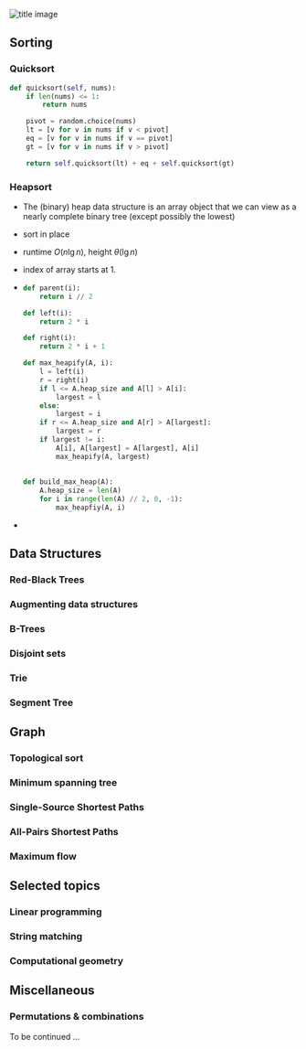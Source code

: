 ![title image](https://a.ksd-i.com/a/2016-09-17/84299-457783.jpg)



## Sorting

### Quicksort

```python
def quicksort(self, nums):
    if len(nums) <= 1:
        return nums

    pivot = random.choice(nums)
    lt = [v for v in nums if v < pivot]
    eq = [v for v in nums if v == pivot]
    gt = [v for v in nums if v > pivot]

    return self.quicksort(lt) + eq + self.quicksort(gt)
```



### Heapsort

- The (binary) heap data structure is an array object that we can view as a nearly complete binary tree (except possibly the lowest)

- sort in place

- runtime $O(n \lg n)$, height $\theta(\lg  n)$ 

- index of array starts at 1.

- ```python
  def parent(i):
      return i // 2
  
  def left(i):
      return 2 * i
  
  def right(i):
      return 2 * i + 1

  def max_heapify(A, i):
      l = left(i)
      r = right(i)
      if l <= A.heap_size and A[l] > A[i]:
          largest = l
      else:
          largest = i
      if r <= A.heap_size and A[r] > A[largest]:
          largest = r
      if largest != i:
          A[i], A[largest] = A[largest], A[i]
          max_heapify(A, largest)
          
          
  def build_max_heap(A):
      A.heap_size = len(A)
      for i in range(len(A) // 2, 0, -1):
          max_heapfiy(A, i)
  ```

- 



## Data Structures

### Red-Black Trees

### Augmenting data structures

### B-Trees

### Disjoint sets

### Trie

### Segment Tree



## Graph

### Topological sort 

### Minimum spanning tree

### Single-Source Shortest Paths

### All-Pairs Shortest Paths 

### Maximum flow

## Selected topics

### Linear programming

### String matching

### Computational geometry

## Miscellaneous

### Permutations & combinations





To be continued ...




